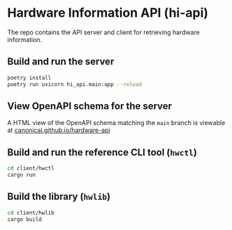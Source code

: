 # Hardware Information API (hi-api)

The repo contains the API server and client for retrieving hardware information.

## Build and run the server

```bash
poetry install
poetry run uvicorn hi_api.main:app --reload
```

## View OpenAPI schema for the server

A HTML view of the OpenAPI schema matching the `main` branch is viewable at
[canonical.github.io/hardware-api](https://canonical.github.io/hardware-api)

## Build and run the reference CLI tool (`hwctl`)

```bash
cd client/hwctl
cargo run
```

## Build the library (`hwlib`)

```bash
cd client/hwlib
cargo build
```
